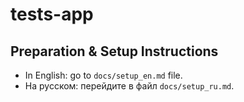 # tests-app

## Preparation & Setup Instructions
- In English: go to `docs/setup_en.md` file.
- На русском: перейдите в файл `docs/setup_ru.md`.
